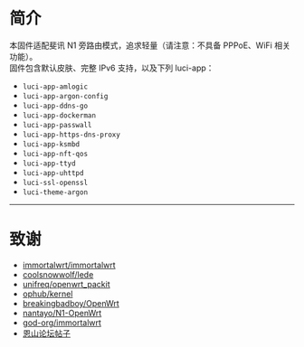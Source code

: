 # 简介

本固件适配斐讯 N1 旁路由模式，追求轻量（请注意：不具备 PPPoE、WiFi 相关功能）。<br>
固件包含默认皮肤、完整 IPv6 支持，以及下列 luci-app：<br>

- `luci-app-amlogic`
- `luci-app-argon-config`
- `luci-app-ddns-go`
- `luci-app-dockerman`
- `luci-app-passwall`
- `luci-app-https-dns-proxy`
- `luci-app-ksmbd`
- `luci-app-nft-qos`
- `luci-app-ttyd`
- `luci-app-uhttpd`
- `luci-ssl-openssl`
- `luci-theme-argon`

---

# 致谢

- [immortalwrt/immortalwrt](https://github.com/immortalwrt/immortalwrt/tree/openwrt-24.10)
- [coolsnowwolf/lede](https://github.com/coolsnowwolf/lede/tree/master/package)
- [unifreq/openwrt_packit](https://github.com/unifreq/openwrt_packit)
- [ophub/kernel](https://github.com/ophub/kernel/releases/tag/kernel_flippy)
- [breakingbadboy/OpenWrt](https://github.com/breakingbadboy/OpenWrt/releases/tag/kernel_stable)
- [nantayo/N1-OpenWrt](https://github.com/nantayo/N1-OpenWrt)
- [god-org/immortalwrt](https://github.com/god-org/immortalwrt)
- [恩山论坛帖子](https://www.right.com.cn/forum/thread-4076037-1-1.html)
